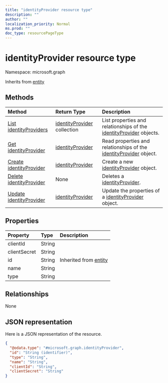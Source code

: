 ```yaml
---
title: "identityProvider resource type"
description: ""
author: ""
localization_priority: Normal
ms.prod: ""
doc_type: resourcePageType
---
```


# identityProvider resource type


Namespace: microsoft.graph




Inherits from [entity](../resources/entity.md)

## Methods
|Method|Return Type|Description|
|:---|:---|:---|
|[List identityProviders](../api/identityprovider-list.md)|[identityProvider](../resources/identityprovider.md) collection|List properties and relationships of the [identityProvider](../resources/identityprovider.md) objects.|
|[Get identityProvider](../api/identityprovider-get.md)|[identityProvider](../resources/identityprovider.md)|Read properties and relationships of the [identityProvider](../resources/identityprovider.md) object.|
|[Create identityProvider](../api/identityprovider-post-identityproviders.md)|[identityProvider](../resources/identityprovider.md)|Create a new [identityProvider](../resources/identityprovider.md) object.|
|[Delete identityProvider](../api/identityprovider-delete.md)|None|Deletes a [identityProvider](../resources/identityprovider.md).|
|[Update identityProvider](../api/identityprovider-update.md)|[identityProvider](../resources/identityprovider.md)|Update the properties of a [identityProvider](../resources/identityprovider.md) object.|

## Properties
|Property|Type|Description|
|:---|:---|:---|
|clientId|String||
|clientSecret|String||
|id|String| Inherited from [entity](../resources/entity.md)|
|name|String||
|type|String||

## Relationships
None

## JSON representation
Here is a JSON representation of the resource.
<!-- {
  "blockType": "resource",
  "keyProperty": "id",
  "@odata.type": "microsoft.graph.identityProvider",
  "baseType": "microsoft.graph.entity",
  "openType": false
}
-->
``` json
{
  "@odata.type": "#microsoft.graph.identityProvider",
  "id": "String (identifier)",
  "type": "String",
  "name": "String",
  "clientId": "String",
  "clientSecret": "String"
}
```

